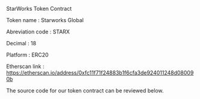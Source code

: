 StarWorks Token Contract

Token name       : Starworks Global

Abreviation code : STARX

Decimal          : 18

Platform         : ERC20

Etherscan link   : https://etherscan.io/address/0xfc11f71f24883b1f6cfa3de924011248d080090b

The source code for our token contract can be reviewed below.
